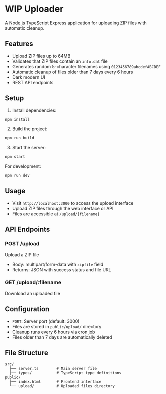 # WIP Uploader

A Node.js TypeScript Express application for uploading ZIP files with automatic cleanup.

## Features

- Upload ZIP files up to 64MB
- Validates that ZIP files contain an `info.dat` file
- Generates random 5-character filenames using `0123456789abcdefABCDEF`
- Automatic cleanup of files older than 7 days every 6 hours
- Dark modern UI
- REST API endpoints

## Setup

1. Install dependencies:
```bash
npm install
```

2. Build the project:
```bash
npm run build
```

3. Start the server:
```bash
npm start
```

For development:
```bash
npm run dev
```

## Usage

- Visit `http://localhost:3000` to access the upload interface
- Upload ZIP files through the web interface or API
- Files are accessible at `/upload/{filename}`

## API Endpoints

### POST /upload
Upload a ZIP file
- Body: multipart/form-data with `zipfile` field
- Returns: JSON with success status and file URL

### GET /upload/:filename
Download an uploaded file

## Configuration

- `PORT`: Server port (default: 3000)
- Files are stored in `public/upload/` directory
- Cleanup runs every 6 hours via cron job
- Files older than 7 days are automatically deleted

## File Structure

```
src/
  ├── server.ts        # Main server file
  ├── types/           # TypeScript type definitions
public/
  ├── index.html       # Frontend interface
  └── upload/          # Uploaded files directory
```